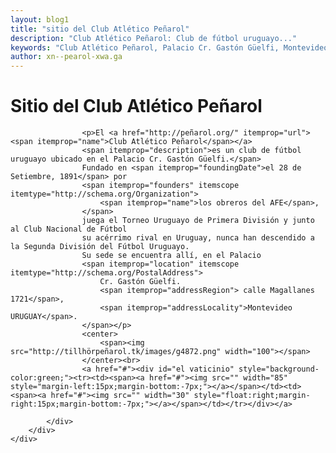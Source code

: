 ```yaml
---
layout: blog1
title: "sitio del Club Atlético Peñarol"
description: "Club Atlético Peñarol: Club de fútbol uruguayo..."
keywords: "Club Atlético Peñarol, Palacio Cr. Gastón Güelfi, Montevideo, los obreros de AFE, Torneo Uruguayo de Primera División."
author: xn--pearol-xwa.ga
---
```

<html>
<div id="content">
	<div class="post">
		<h1 class="title">Sitio del Club Atlético Peñarol</h1>
		<div class="entry">
			<div itemscope itemtype="http://schema.org/SportsTeam">
				
					<p>El <a href="http://peñarol.org/" itemprop="url"><span itemprop="name">Club Atlético Peñarol</span></a>
					<span itemprop="description">es un club de fútbol uruguayo ubicado en el Palacio Cr. Gastón Güelfi.</span>
					Fundado en <span itemprop="foundingDate">el 28 de Setiembre, 1891</span> por
					<span itemprop="founders" itemscope itemtype="http://schema.org/Organization">
						<span itemprop="name">los obreros del AFE</span>,
					</span>
					juega el Torneo Uruguayo de Primera División y junto al Club Nacional de Fútbol
					su acérrimo rival en Uruguay, nunca han descendido a la Segunda División del Fútbol Uruguayo.
					Su sede se encuentra allí, en el Palacio  
					<span itemprop="location" itemscope itemtype="http://schema.org/PostalAddress">
						Cr. Gastón Güelfi.
						<span itemprop="addressRegion"> calle Magallanes 1721</span>,
						<span itemprop="addressLocality">Montevideo URUGUAY</span>.
					</span></p>
					<center>
						<span><img src="http://tillhörpeñarol.tk/images/g4872.png" width="100"></span>
					</center><br>
					<a href="#"><div id="el vaticinio" style="background-color:green;"><tr><td><span><a href="#"><img src="" width="85" style="margin-left:15px;margin-bottom:-7px;"></a></span></td><td><span><a href="#"><img src="" width="30" style="float:right;margin-right:15px;margin-bottom:-7px;"></a></span></td></tr></div></a>
				
			</div>
		</div>
	</div>
	
<div>


